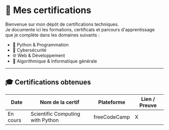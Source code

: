 # 📜 Mes certifications

Bienvenue sur mon dépôt de certifications techniques.  
Je documente ici les formations, certificats et parcours d'apprentissage que je complète dans les domaines suivants :

- 🐍 Python & Programmation
- 🔐 Cybersécurité
- 🌐 Web & Développement
- 🧠 Algorithmique & Informatique générale

---

## 🎓 Certifications obtenues

| Date       | Nom de la certif                          | Plateforme         | Lien / Preuve                    |
|------------|-------------------------------------------|--------------------|----------------------------------|
| En cours   | Scientific Computing with Python          | freeCodeCamp       | X                                |
